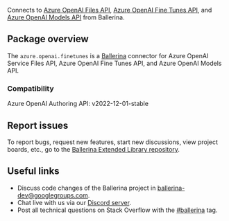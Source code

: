 Connects to [Azure OpenAI Files API](https://learn.microsoft.com/en-us/rest/api/cognitiveservices/azureopenaistable/files/),
[Azure OpenAI Fine Tunes API](https://learn.microsoft.com/en-us/rest/api/cognitiveservices/azureopenaistable/fine-tunes/), and
[Azure OpenAI Models API](https://learn.microsoft.com/en-us/rest/api/cognitiveservices/azureopenaistable/models/) from Ballerina.

## Package overview
The `azure.openai.finetunes` is a [Ballerina](https://ballerina.io/) connector for Azure OpenAI Service Files API, Azure OpenAI Fine Tunes API, and Azure OpenAI Models API.

### Compatibility
Azure OpenAI Authoring API: v2022-12-01-stable 

## Report issues
To report bugs, request new features, start new discussions, view project boards, etc., go to the [Ballerina Extended Library repository](https://github.com/ballerina-platform/ballerina-extended-library).

## Useful links
- Discuss code changes of the Ballerina project in [ballerina-dev@googlegroups.com](mailto:ballerina-dev@googlegroups.com).
- Chat live with us via our [Discord server](https://discord.gg/ballerinalang).
- Post all technical questions on Stack Overflow with the [#ballerina](https://stackoverflow.com/questions/tagged/ballerina) tag.
